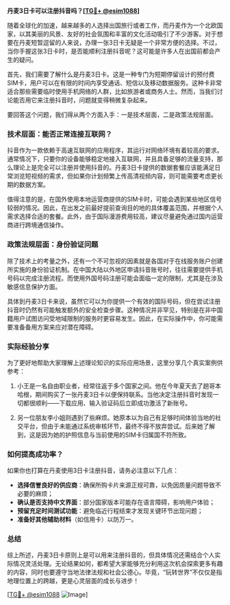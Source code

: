 **丹麦3日卡可以注册抖音吗？[[TG💪+ @esim1088](https://t.me/s/esim1088)]**

随着全球化的加速，越来越多的人选择出国旅行或者工作，而丹麦作为一个北欧国家，以其美丽的风景、友好的社会氛围和丰富的文化活动吸引了不少游客。对于想要在丹麦短暂逗留的人来说，办理一张3日卡无疑是一个非常方便的选择。不过，当你手握这张3日卡时，是否能顺利注册抖音呢？这可能是许多人在出国前都会产生的疑问。

首先，我们需要了解什么是丹麦3日卡。这是一种专门为短期停留设计的预付费SIM卡，用户可以在有限的时间内享受通话、短信以及移动数据服务。这种卡非常适合那些需要临时使用手机网络的人群，比如旅游者或商务人士。然而，当我们讨论能否用它来注册抖音时，问题就变得稍微复杂起来。

要回答这个问题，我们得从两个方面入手：一是技术层面，二是政策法规层面。

### 技术层面：能否正常连接互联网？

抖音作为一款依赖于高速互联网的应用程序，其运行对网络环境有着较高的要求。通常情况下，只要你的设备能够稳定地接入互联网，并且具备足够的流量支持，那么理论上是完全可以注册并使用抖音的。丹麦3日卡提供的数据套餐应该能满足日常浏览短视频的需求，但如果你计划频繁上传高清视频内容，则可能需要考虑更长期的数据方案。

值得注意的是，在国外使用本地运营商提供的SIM卡时，可能会遇到某些地区信号较弱的情况。因此，在出发之前最好提前查询目的地的具体覆盖范围，并根据个人需求选择合适的套餐。此外，由于国际漫游费用较高，建议尽量避免通过国内运营商进行跨境通信操作。

### 政策法规层面：身份验证问题

除了技术上的考量之外，还有一个不可忽视的因素就是各国对于在线服务账户创建所实施的身份验证机制。在中国大陆以外地区申请抖音账号时，往往需要提供手机号码以完成注册流程。而使用外国号码注册可能会面临一定的限制，尤其是在涉及敏感信息保护方面。

具体到丹麦3日卡来说，虽然它可以为你提供一个有效的国际号码，但在尝试注册抖音时仍然有可能触发额外的安全检查步骤。这种情况并非罕见，特别是在非中国籍用户试图访问受地域限制的服务时更容易发生。因此，在实际操作中，你可能需要准备备用方案来应对潜在障碍。

### 实际经验分享

为了更好地帮助大家理解上述理论知识的实际应用场景，这里分享几个真实案例供参考：

1. 小王是一名自由职业者，经常往返于多个国家之间。他在今年夏天去了趟哥本哈根，期间购买了一张丹麦3日卡以便保持联系。当他决定注册抖音时发现一切都很顺利——下载应用、输入验证码后立即成功激活了新账号。
   
2. 另一位朋友李小姐则遇到了些麻烦。她原本以为自己有足够时间体验当地的社交平台，但由于未能通过系统审核环节，最终不得不放弃尝试。后来她了解到，这是因为她的护照信息与当前使用的SIM卡归属国不符所致。

### 如何提高成功率？

如果你也打算在丹麦使用3日卡注册抖音，请务必注意以下几点：

- **选择信誉良好的供应商**：确保所购卡片来源正规可靠，以免因质量问题导致不必要的麻烦；
- **确认是否支持中文界面**：部分国家版本可能存在语言障碍，影响用户体验；
- **预留充足时间测试功能**：避免临近行程结束才发现关键环节出现问题；
- **准备好其他辅助材料**（如信用卡）以防万一。

### 总结

综上所述，丹麦3日卡原则上是可以用来注册抖音的，但具体情况还需结合个人实际情况灵活处理。无论结果如何，都希望大家能够充分利用这次机会探索更多有趣的内容，同时也要遵守当地法律法规和社会公德心。毕竟，“玩转世界”不仅仅是指地理位置上的跨越，更是心灵层面的成长与进步！

[[TG💪+ @esim1088](https://t.me/s/esim1088) ![Image](https://i.postimg.cc/4NQfJmqS/Snipaste-2025-05-13-00-14-12.png)]